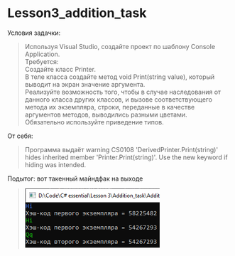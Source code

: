 # Lesson3_addition_task
Условия задачки:
>Используя Visual Studio, создайте проект по шаблону Console Application.  
Требуется:  
Создайте класс Printer.  
В теле класса создайте метод void Print(string value), который выводит на экран значение аргумента.  
Реализуйте возможность того, чтобы в случае наследования от данного класса других классов, и вызове соответствующего метода их экземпляра, строки, переданные в качестве аргументов методов, выводились разными цветами.  
Обязательно используйте приведение типов.

От себя:
>Программа выдаёт warning CS0108	'DerivedPrinter.Print(string)' hides inherited member 'Printer.Print(string)'. Use the new keyword if hiding was intended.

Подытог: вот такенный майндфак на выходе
>![](Addition_task/Program_output.png)
